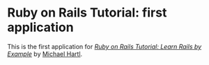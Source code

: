 # Ruby on Rails Tutorial:  first application

This is the first application for [*Ruby on Rails Tutorial:  Learn Rails by Example*](http://railstutorial.org/) by [Michael Hartl](http://michaelhartl.com/).
